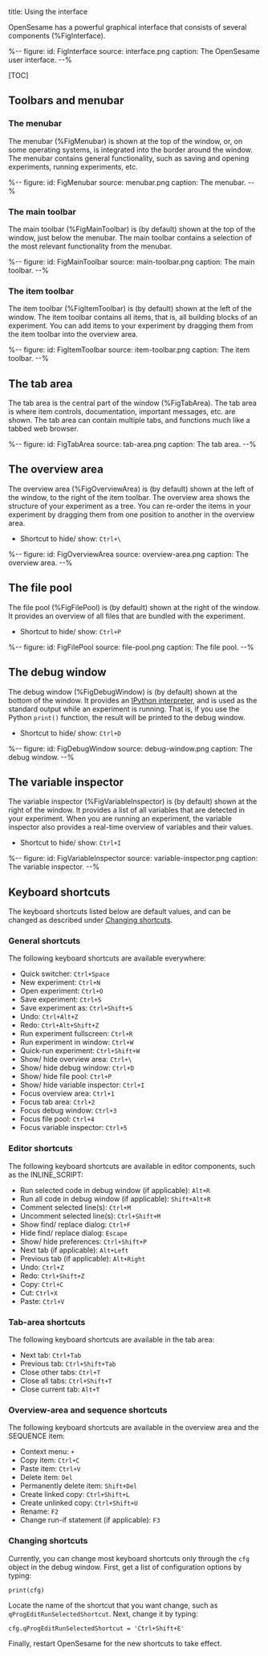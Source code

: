 title: Using the interface

OpenSesame has a powerful graphical interface that consists of several components (%FigInterface).

%--
figure:
 id: FigInterface
 source: interface.png
 caption: The OpenSesame user interface.
--%


[TOC]

## Toolbars and menubar

### The menubar

The menubar (%FigMenubar) is shown at the top of the window, or, on some operating systems, is integrated into the border around the window. The menubar contains general functionality, such as saving and opening experiments, running experiments, etc.

%--
figure:
 id: FigMenubar
 source: menubar.png
 caption: The menubar.
--%

### The main toolbar

The main toolbar (%FigMainToolbar) is (by default) shown at the top of the window, just below the menubar. The main toolbar contains a selection of the most relevant functionality from the menubar.

%--
figure:
 id: FigMainToolbar
 source: main-toolbar.png
 caption: The main toolbar.
--%

### The item toolbar

The item toolbar (%FigItemToolbar) is (by default) shown at the left of the window. The item toolbar contains all items, that is, all building blocks of an experiment. You can add items to your experiment by dragging them from the item toolbar into the overview area.

%--
figure:
 id: FigItemToolbar
 source: item-toolbar.png
 caption: The item toolbar.
--%

## The tab area

The tab area is the central part of the window (%FigTabArea). The tab area is where item controls, documentation, important messages, etc. are shown. The tab area can contain multiple tabs, and functions much like a tabbed web browser.

%--
figure:
 id: FigTabArea
 source: tab-area.png
 caption: The tab area.
--%

## The overview area

The overview area (%FigOverviewArea) is (by default) shown at the left of the window, to the right of the item toolbar. The overview area shows the structure of your experiment as a tree. You can re-order the items in your experiment by dragging them from one position to another in the overview area.

- Shortcut to hide/ show: `Ctrl+\`

%--
figure:
 id: FigOverviewArea
 source: overview-area.png
 caption: The overview area.
--%

## The file pool

The file pool (%FigFilePool) is (by default) shown at the right of the window. It provides an overview of all files that are bundled with the experiment.

- Shortcut to hide/ show: `Ctrl+P`

%--
figure:
 id: FigFilePool
 source: file-pool.png
 caption: The file pool.
--%

## The debug window

The debug window (%FigDebugWindow) is (by default) shown at the bottom of the window. It provides an [IPython interpreter](https://ipython.org/), and is used as the standard output while an experiment is running. That is, if you use the Python `print()` function, the result will be printed to the debug window.

- Shortcut to hide/ show: `Ctrl+D`

%--
figure:
 id: FigDebugWindow
 source: debug-window.png
 caption: The debug window.
--%

## The variable inspector

The variable inspector (%FigVariableInspector) is (by default) shown at the right of the window. It provides a list of all variables that are detected in your experiment. When you are running an experiment, the variable inspector also provides a real-time overview of variables and their values.

- Shortcut to hide/ show: `Ctrl+I`

%--
figure:
 id: FigVariableInspector
 source: variable-inspector.png
 caption: The variable inspector.
--%

## Keyboard shortcuts

The keyboard shortcuts listed below are default values, and can be changed as described under [Changing shortcuts]().

### General shortcuts

The following keyboard shortcuts are available everywhere:

- Quick switcher: `Ctrl+Space`
- New experiment: `Ctrl+N`
- Open experiment: `Ctrl+O`
- Save experiment: `Ctrl+S`
- Save experiment as: `Ctrl+Shift+S`
- Undo: `Ctrl+Alt+Z`
- Redo: `Ctrl+Alt+Shift+Z`
- Run experiment fullscreen: `Ctrl+R`
- Run experiment in window: `Ctrl+W`
- Quick-run experiment: `Ctrl+Shift+W`
- Show/ hide overview area: `Ctrl+\`
- Show/ hide debug window: `Ctrl+D`
- Show/ hide file pool: `Ctrl+P`
- Show/ hide variable inspector: `Ctrl+I`
- Focus overview area: `Ctrl+1`
- Focus tab area: `Ctrl+2`
- Focus debug window: `Ctrl+3`
- Focus file pool: `Ctrl+4`
- Focus variable inspector: `Ctrl+5`

### Editor shortcuts

The following keyboard shortcuts are available in editor components, such as the INLINE_SCRIPT:

- Run selected code in debug window (if applicable): `Alt+R`
- Run all code in debug window (if applicable): `Shift+Alt+R`
- Comment selected line(s): `Ctrl+M`
- Uncomment selected line(s): `Ctrl+Shift+M`
- Show find/ replace dialog: `Ctrl+F`
- Hide find/ replace dialog: `Escape`
- Show/ hide preferences: `Ctrl+Shift+P`
- Next tab (if applicable): `Alt+Left`
- Previous tab (if applicable): `Alt+Right`
- Undo: `Ctrl+Z`
- Redo: `Ctrl+Shift+Z`
- Copy: `Ctrl+C`
- Cut: `Ctrl+X`
- Paste: `Ctrl+V`

### Tab-area shortcuts

The following keyboard shortcuts are available in the tab area:

- Next tab: `Ctrl+Tab`
- Previous tab: `Ctrl+Shift+Tab`
- Close other tabs: `Ctrl+T`
- Close all tabs: `Ctrl+Shift+T`
- Close current tab: `Alt+T`

### Overview-area and sequence shortcuts

The following keyboard shortcuts are available in the overview area and the SEQUENCE item:

- Context menu: `+`
- Copy item: `Ctrl+C`
- Paste item: `Ctrl+V`
- Delete item: `Del`
- Permanently delete item: `Shift+Del`
- Create linked copy: `Ctrl+Shift+L`
- Create unlinked copy: `Ctrl+Shift+U`
- Rename: `F2`
- Change run-if statement (if applicable): `F3`

### Changing shortcuts

Currently, you can change most keyboard shortcuts only through the `cfg` object in the debug window. First, get a list of configuration options by typing:

~~~ .python
print(cfg)
~~~

Locate the name of the shortcut that you want change, such as `qProgEditRunSelectedShortcut`. Next, change it by typing:

~~~ .python
cfg.qProgEditRunSelectedShortcut = 'Ctrl+Shift+E'
~~~

Finally, restart OpenSesame for the new shortcuts to take effect.
